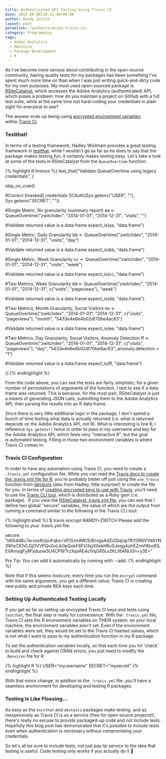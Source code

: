 ```yaml
---
title: Authenticated API Testing Using Travis CI
date: 2015-08-06T20:21:50+00:00
author: Randy Zwitch
layout: post
permalink: /authentication-travis-ci/
category: Programming
tags:
  - Adobe Analytics
  - Omniture
  - Package Development
  - R
---
```

As I've become more serious about contributing in the open-source community, having quality tests for my packages has been something I've spent much more time on than when I was just writing quick-and-dirty code for my own purposes. My most used open-sourced package is [RSiteCatalyst](http://randyzwitch.com/tag/rsitecatalyst/), which accesses the Adobe Analytics (authenticated) API, which poses a problem: how do you maintain a project on GitHub with a full test suite, while at the same time not hard-coding your credentials in plain sight for everyone to see?

The answer ends up being using [encrypted environment variables](http://docs.travis-ci.com/user/environment-variables/#Encrypted-Variables) within [Travis CI](https://travis-ci.org/).

### Testthat!

In terms of a testing framework, Hadley Wickham provides a great testing framework in [testthat](https://github.com/hadley/testthat); while I wouldn't go as far as he does to say that the package makes testing _fun_, it certainly makes testing _easy_. Let's take a look at some of the tests in RSiteCatalyst from the `QueueOvertime` function:

{% highlight R linenos %}
test_that("Validate QueueOvertime using legacy credentials", {

  skip_on_cran()

  #Correct [masked] credentials
  SCAuth(Sys.getenv("USER", ""), Sys.getenv("SECRET", ""))

  #Single Metric, No granularity (summary report)
  aa <- QueueOvertime("zwitchdev",
                      "2014-01-01",
                      "2014-12-31",
                      "visits",
                      "")

  #Validate returned value is a data.frame
  expect_is(aa, "data.frame")

  #Single Metric, Daily Granularity
  bb <- QueueOvertime("zwitchdev",
                      "2014-01-01",
                      "2014-12-31",
                      "visits",
                      "day")

  #Validate returned value is a data.frame
  expect_is(bb, "data.frame")

  #Single Metric, Week Granularity
  cc <- QueueOvertime("zwitchdev",
                      "2014-01-01",
                      "2014-12-31",
                      "visits",
                      "week")

  #Validate returned value is a data.frame
  expect_is(cc, "data.frame")

  #Two Metrics, Week Granularity
  dd <- QueueOvertime("zwitchdev",
                      "2014-01-01",
                      "2014-12-31",
                      c("visits", "pageviews"),
                      "week")

  #Validate returned value is a data.frame
  expect_is(dd, "data.frame")

  #Two Metrics, Month Granularity, Social Visitors
  ee <- QueueOvertime("zwitchdev",
                      "2014-01-01",
                      "2014-12-31",
                      c("visits", "pageviews"),
                      "month",
                      "5433e4e6e4b02df70be4ac63")

  #Validate returned value is a data.frame
  expect_is(ee, "data.frame")

  #Two Metrics, Day Granularity, Social Visitors, Anomaly Detection
  ff <- QueueOvertime("zwitchdev",
                      "2014-01-01",
                      "2014-12-31",
                      c("visits", "pageviews"),
                      "day",
                      "5433e4e6e4b02df70be4ac63",
                      anomaly.detection = "1")

  #Validate returned value is a data.frame
  expect_is(ff, "data.frame")



})
{% endhighlight %}

From the code above, you can see the tests are fairly simplistic; for a given number of permutations of arguments of the function, I test to see if a data frame was returned. This is because, for the most part, RSiteCatalyst is just a means of generating JSON calls, submitting them to the Adobe Analytics API, then parsing the results into an R data frame.

Since there is very little additional logic in the package, I don't spend a bunch of time testing what data is actually returned (i.e. what is returned depends on the Adobe Analytics API, not R). What is interesting is line 6; I reference `Sys.getenv()` twice in order to pass in my username and key for the Adobe Analytics API, which feels very "interactive R", but the goal is automated testing. Filling in those two environment variables is where Travis CI comes in.

### Travis CI Configuration

In order to have any automation using Travis CI, you need to create a `.travis.yml` configuration file. While you can read the [Travis docs to create the .travis.yml file for R](http://docs.travis-ci.com/user/languages/r/), you're probably better off just using the `use_travis` function from [devtools](https://github.com/hadley/devtools) (also from Hadley, little surprise!) to create the file for you. In terms of [creating encrypted keys to use with Travis](http://docs.travis-ci.com/user/encryption-keys/), you'll need to use the [Travis CLI tool](https://github.com/travis-ci/travis.rb), which is distributed as a Ruby gem (i.e. package).  If you view the [RSiteCatalyst .travis.yml file](https://github.com/randyzwitch/RSiteCatalyst/blob/master/.travis.yml), you can see that I define two global "secure" variables, the value of which are the output from running a command similar to the following in the Travis CLI tool:

{% highlight shell %}
$ travis encrypt RANDY=ZWITCH
Please add the following to your .travis.yml file:

  secure: "b6S4dBc7arvox8UpuFqkz+VP2UmAW/S/B/vgaAdZiZQqUp78YDR6VYdAYN3WisCK1VLGjOVVPQvGxLik0pQokF8FU3sjX0ekH6vSJeqg4utrEZmVtNvdDLEVAmagFy8Fyduow3U4CPW7rzXqvAE4cIVqGR5Lv2KLf8ANUGn+y3E="

Pro Tip: You can add it automatically by running with --add.
{% endhighlight %}

Note that if this seems insecure, every time you run the `encrypt` command with the same arguments, you get a different value; Travis CI is creating new public and private RSA keys each time.

### Setting Up Authenticated Testing Locally

If you get as far as setting up encrypted Travis CI keys and tests using `testthat`, the final step is really for convenience. With the `.travis.yml` file, Travis CI sets the R environment variables on THEIR system; on your local machine, the environment variables aren't set. Even if the environment variables were set, they would be set to the Travis CI hashed values, which is not what I want to pass to my authentication function in my R package.

To set the authentication variables locally, so that each time you hit 'check' to build and check against CRAN errors, you just need to modify the `.Renviron` file for R:

{% highlight R %}
USER="myusername"
SECRET="mysecret"
{% endhighlight %}

With that minor change, in addition to the `.travis.yml` file, you'll have a seamless environment for developing and testing R packages.

### Testing Is Like Flossing...

As easy as the `testthat` and `devtools` packages make testing, and as inexpensively as Travis CI is as a service (free for open source projects!), there's really no excuse to provide packaged-up code and not include tests. Hopefully this blog post has demonstrated that it's possible to include tests even when authentication is necessary without compromising your credentials.

So let's all be sure to include tests, not just pay lip service to the idea that testing is useful. Code testing only works if you actually do it 🙂
